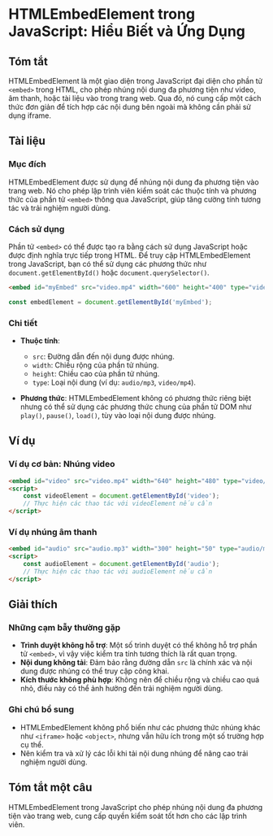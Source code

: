 <!--
Meta Description: # HTMLEmbedElement trong JavaScript: Hiểu Biết và Ứng Dụng ## Tóm tắt HTMLEmbedElement là một giao diện trong JavaScript đại diện cho phần tử `<embed>...
Meta Keywords: nhúng, nội, dung, phương, video
-->

# HTMLEmbedElement trong JavaScript: Hiểu Biết và Ứng Dụng

## Tóm tắt
HTMLEmbedElement là một giao diện trong JavaScript đại diện cho phần tử `<embed>` trong HTML, cho phép nhúng nội dung đa phương tiện như video, âm thanh, hoặc tài liệu vào trong trang web. Qua đó, nó cung cấp một cách thức đơn giản để tích hợp các nội dung bên ngoài mà không cần phải sử dụng iframe.

## Tài liệu
### Mục đích
HTMLEmbedElement được sử dụng để nhúng nội dung đa phương tiện vào trang web. Nó cho phép lập trình viên kiểm soát các thuộc tính và phương thức của phần tử `<embed>` thông qua JavaScript, giúp tăng cường tính tương tác và trải nghiệm người dùng.

### Cách sử dụng
Phần tử `<embed>` có thể được tạo ra bằng cách sử dụng JavaScript hoặc được định nghĩa trực tiếp trong HTML. Để truy cập HTMLEmbedElement trong JavaScript, bạn có thể sử dụng các phương thức như `document.getElementById()` hoặc `document.querySelector()`.

```html
<embed id="myEmbed" src="video.mp4" width="600" height="400" type="video/mp4">
```

```javascript
const embedElement = document.getElementById('myEmbed');
```

### Chi tiết
- **Thuộc tính**:
  - `src`: Đường dẫn đến nội dung được nhúng.
  - `width`: Chiều rộng của phần tử nhúng.
  - `height`: Chiều cao của phần tử nhúng.
  - `type`: Loại nội dung (ví dụ: `audio/mp3`, `video/mp4`).

- **Phương thức**: HTMLEmbedElement không có phương thức riêng biệt nhưng có thể sử dụng các phương thức chung của phần tử DOM như `play()`, `pause()`, `load()`, tùy vào loại nội dung được nhúng.

## Ví dụ
### Ví dụ cơ bản: Nhúng video
```html
<embed id="video" src="video.mp4" width="640" height="480" type="video/mp4">
<script>
    const videoElement = document.getElementById('video');
    // Thực hiện các thao tác với videoElement nếu cần
</script>
```

### Ví dụ nhúng âm thanh
```html
<embed id="audio" src="audio.mp3" width="300" height="50" type="audio/mp3">
<script>
    const audioElement = document.getElementById('audio');
    // Thực hiện các thao tác với audioElement nếu cần
</script>
```

## Giải thích
### Những cạm bẫy thường gặp
- **Trình duyệt không hỗ trợ**: Một số trình duyệt có thể không hỗ trợ phần tử `<embed>`, vì vậy việc kiểm tra tính tương thích là rất quan trọng.
- **Nội dung không tải**: Đảm bảo rằng đường dẫn `src` là chính xác và nội dung được nhúng có thể truy cập công khai.
- **Kích thước không phù hợp**: Không nên để chiều rộng và chiều cao quá nhỏ, điều này có thể ảnh hưởng đến trải nghiệm người dùng.

### Ghi chú bổ sung
- HTMLEmbedElement không phổ biến như các phương thức nhúng khác như `<iframe>` hoặc `<object>`, nhưng vẫn hữu ích trong một số trường hợp cụ thể.
- Nên kiểm tra và xử lý các lỗi khi tải nội dung nhúng để nâng cao trải nghiệm người dùng.

## Tóm tắt một câu
HTMLEmbedElement trong JavaScript cho phép nhúng nội dung đa phương tiện vào trang web, cung cấp quyền kiểm soát tốt hơn cho các lập trình viên.